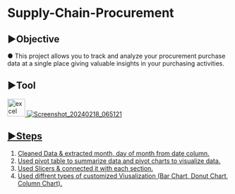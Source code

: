 # Supply-Chain-Procurement
## ▶Objective
● This project allows you to track and analyze your procurement purchase data at a single place giving valuable insights in your purchasing activities.

## ▶Tool
<a href="https://www.microsoft.com/en-us/microsoft-365/excel" target="_blank" rel="noreferrer"> <img src="https://img.icons8.com/color/512/microsoft-excel-2019--v1.png" alt="excel" width="40" height="40"/>
![Screenshot_20240218_065121](https://github.com/Man-ish743/Supply-Chain-Procurement/assets/154724911/859c0469-f52c-4468-bf22-0965a388a613)
## ▶Steps

 1. Cleaned Data & extracted month, day of month from date column.
 2. Used pivot table to summarize data and pivot charts to visualize data.
 3. Used Slicers & connected it with each section. 
 4. Used diffrent types of customized Viusalization (Bar Chart, Donut Chart, Column Chart).


